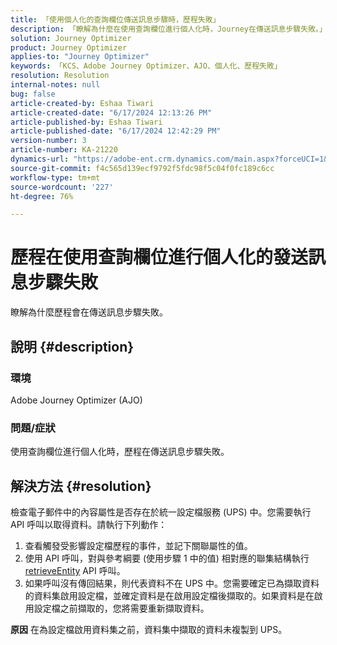 ```yaml
---
title: 「使用個人化的查詢欄位傳送訊息步驟時，歷程失敗」
description: 「瞭解為什麼在使用查詢欄位進行個人化時，Journey在傳送訊息步驟失敗。」
solution: Journey Optimizer
product: Journey Optimizer
applies-to: "Journey Optimizer"
keywords: 「KCS、Adobe Journey Optimizer、AJO、個人化、歷程失敗」
resolution: Resolution
internal-notes: null
bug: false
article-created-by: Eshaa Tiwari
article-created-date: "6/17/2024 12:13:26 PM"
article-published-by: Eshaa Tiwari
article-published-date: "6/17/2024 12:42:29 PM"
version-number: 3
article-number: KA-21220
dynamics-url: "https://adobe-ent.crm.dynamics.com/main.aspx?forceUCI=1&pagetype=entityrecord&etn=knowledgearticle&id=632632fa-a22c-ef11-840a-6045bd029b18"
source-git-commit: f4c565d139ecf9792f5fdc98f5c04f0fc189c6cc
workflow-type: tm+mt
source-wordcount: '227'
ht-degree: 76%

---
```


# 歷程在使用查詢欄位進行個人化的發送訊息步驟失敗


瞭解為什麼歷程會在傳送訊息步驟失敗。

## 說明 {#description}


### <b>環境</b>

Adobe Journey Optimizer (AJO)

### <b>問題/症狀</b>

使用查詢欄位進行個人化時，歷程在傳送訊息步驟失敗。


## 解決方法 {#resolution}


檢查電子郵件中的內容屬性是否存在於統一設定檔服務 (UPS) 中。您需要執行 API 呼叫以取得資料。請執行下列動作：

1. 查看觸發受影響設定檔歷程的事件，並記下關聯屬性的值。
2. 使用 API 呼叫，對與參考綱要 (使用步驟 1 中的值) 相對應的聯集結構執行 [retrieveEntity](https://developer.adobe.com/experience-platform-apis/references/profile/#tag/Entities/operation/retrieveEntity) API 呼叫。
3. 如果呼叫沒有傳回結果，則代表資料不在 UPS 中。您需要確定已為擷取資料的資料集啟用設定檔，並確定資料是在啟用設定檔後擷取的。如果資料是在啟用設定檔之前擷取的，您將需要重新擷取資料。



<b>原因</b>
在為設定檔啟用資料集之前，資料集中擷取的資料未複製到 UPS。
